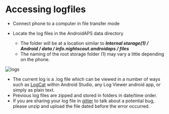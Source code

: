 # Accessing logfiles

* Connect phone to a computer in file transfer mode
* Locate the log files in the AndroidAPS data directory

   * The folder will be at a location similar to ***Internal storage(1) / Android / data / info.nightscout.androidaps / files***
   * The naming of the root storage folder (1) may vary a little depending on the phone.

![logs](../images/aapslog.png)

* The current log is a .log file which can be viewed in a number of ways such as [LogCat](https://developer.android.com/studio/debug/am-logcat.html) within Android Studio, any Log Viewer android app, or simply as plain text.
* Previous log files are zipped and stored in folders in date/time order.
* If you are sharing your log file in [gitter](https://gitter.im/MilosKozak/AndroidAPS) to talk about a potential bug, please unzip and upload the file dated before the error occurred.
